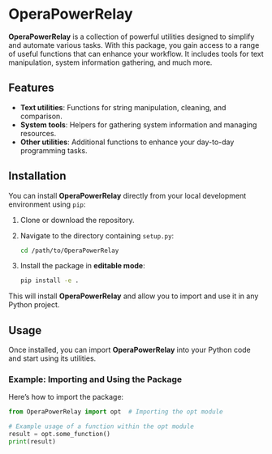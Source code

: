 # OperaPowerRelay

**OperaPowerRelay** is a collection of powerful utilities designed to simplify and automate various tasks. With this package, you gain access to a range of useful functions that can enhance your workflow. It includes tools for text manipulation, system information gathering, and much more.

## Features
- **Text utilities**: Functions for string manipulation, cleaning, and comparison.
- **System tools**: Helpers for gathering system information and managing resources.
- **Other utilities**: Additional functions to enhance your day-to-day programming tasks.

## Installation

You can install **OperaPowerRelay** directly from your local development environment using `pip`:

1. Clone or download the repository.

2. Navigate to the directory containing `setup.py`:

    ```bash
    cd /path/to/OperaPowerRelay
    ```

3. Install the package in **editable mode**:

    ```bash
    pip install -e .
    ```

This will install **OperaPowerRelay** and allow you to import and use it in any Python project.

## Usage

Once installed, you can import **OperaPowerRelay** into your Python code and start using its utilities.

### Example: Importing and Using the Package

Here’s how to import the package:

```python
from OperaPowerRelay import opt  # Importing the opt module

# Example usage of a function within the opt module
result = opt.some_function()
print(result)
